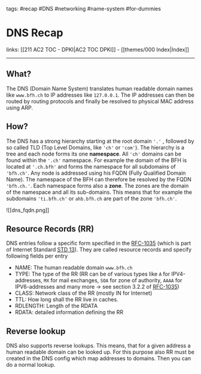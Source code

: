 tags: #recap #DNS #networking #name-system #for-dummies

# DNS Recap

links: [[211 AC2 TOC - DPKI|AC2 TOC DPKI]] - [[themes/000 Index|Index]]

---

## What?
The DNS (Domain Name System) translates human readable domain names like `www.bfh.ch` to IP addresses like `127.0.0.1`. The IP addresses can then be routed by routing protocols and finally be resolved to physical MAC address using ARP.

## How?
The DNS has a strong hierarchy starting at the root domain `'.'` , followed by so called TLD (Top Level Domains, like `'ch'` or `'com'`). The hierarchy is a tree and each node forms its one **namespace**. All `'ch'` domains can be found within the `'.ch'` namespace. For example the domain of the BFH is located at `'.ch.bfh'` and forms the namespace for all subdomains of `'bfh.ch'`. Any node is addressed using his FQDN (Fully Qualified Domain Name). The namespace of the BFH can therefore be resolved by the FQDN `'bfh.ch.'`. Each namespace forms also a **zone**. The zones are the domain of the namespace and all its sub-domains. This means that for example the subdomains `'ti.bfh.ch'` or `ahb.bfh.ch` are part of the zone `'bfh.ch'`. 

![[dns_fqdn.png]]

## Resource Records (RR)
DNS entries follow a specific form specified in the [RFC-1035](https://www.rfc-editor.org/rfc/rfc1035.txt) (which is part of Internet Standard [STD 13](https://www.rfc-editor.org/std/std13.txt)). They are called resource records and specify following fields per entry

- NAME: The human readable domain `www.bfh.ch`
- TYPE: The type of the RR (RR can be of various types like `A` for IPV4-addresses, `MX` for mail exchanges, `SOA` for zone of authority, `AAAA` for IPV6-addresses and many more -> see section 3.2.2 of [RFC-1035](https://www.rfc-editor.org/rfc/rfc1035.txt))
- CLASS: Network class of the RR (mostly IN for Internet)
- TTL: How long shall the RR live in caches.
- RDLENGTH: Length of the RDATA
- RDATA: detailed information defining the RR

## Reverse lookup
DNS also supports reverse lookups. This means, that for a given address a human readable domain can be looked up. For this purpose also RR must be created in the DNS config which map addresses to domains. Then you can do a normal lookup.